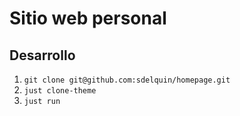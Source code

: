 # Sitio web personal

## Desarrollo

1. `git clone git@github.com:sdelquin/homepage.git`
2. `just clone-theme`
3. `just run`

